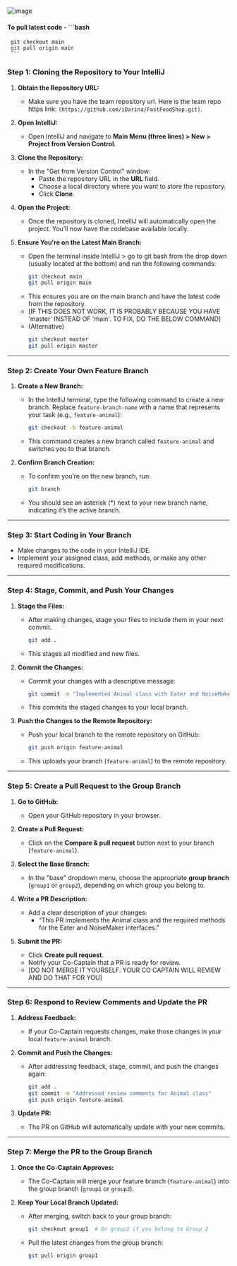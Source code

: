 ![image](https://github.com/user-attachments/assets/8a11a036-7e94-4253-9e41-7f60ec59953f)


#### To pull latest code - ```bash
     git checkout main
     git pull origin main
     ```


### **Step 1: Cloning the Repository to Your IntelliJ**
1. **Obtain the Repository URL:**
   - Make sure you have the team repository url. Here is the team repo https link: `(https://github.com/iDarina/FastFoodShop.git)`.

2. **Open IntelliJ:**
   - Open IntelliJ and navigate to **Main Menu (three lines) > New > Project from Version Control**.

3. **Clone the Repository:**
   - In the "Get from Version Control" window:
     - Paste the repository URL in the **URL** field.
     - Choose a local directory where you want to store the repository.
     - Click **Clone**.

4. **Open the Project:**
   - Once the repository is cloned, IntelliJ will automatically open the project. You’ll now have the codebase available locally.

5. **Ensure You're on the Latest Main Branch:**
   - Open the terminal inside IntelliJ > go to git bash from the drop down (usually located at the bottom) and run the following commands:
     ```bash
     git checkout main
     git pull origin main
     ```
   - This ensures you are on the main branch and have the latest code from the repository.
   - [IF THIS DOES NOT WORK, IT IS PROBABLY BECAUSE YOU HAVE 'master' INSTEAD OF 'main'. TO FIX, DO THE BELOW COMMAND]
   - (Alternative)
       ```bash
     git checkout master
     git pull origin master
     ```

---

### **Step 2: Create Your Own Feature Branch**
1. **Create a New Branch:**
   - In the IntelliJ terminal, type the following command to create a new branch. Replace `feature-branch-name` with a name that represents your task (e.g., `feature-animal`):
     ```bash
     git checkout -b feature-animal
     ```
   - This command creates a new branch called `feature-animal` and switches you to that branch.

2. **Confirm Branch Creation:**
   - To confirm you’re on the new branch, run:
     ```bash
     git branch
     ```
   - You should see an asterisk (*) next to your new branch name, indicating it’s the active branch.

---

### **Step 3: Start Coding in Your Branch**
- Make changes to the code in your IntelliJ IDE.
- Implement your assigned class, add methods, or make any other required modifications.

---

### **Step 4: Stage, Commit, and Push Your Changes**
1. **Stage the Files:**
   - After making changes, stage your files to include them in your next commit.
     ```bash
     git add .
     ```
   - This stages all modified and new files.

2. **Commit the Changes:**
   - Commit your changes with a descriptive message:
     ```bash
     git commit -m "Implemented Animal class with Eater and NoiseMaker interfaces"
     ```
   - This commits the staged changes to your local branch.

3. **Push the Changes to the Remote Repository:**
   - Push your local branch to the remote repository on GitHub:
     ```bash
     git push origin feature-animal
     ```
   - This uploads your branch (`feature-animal`) to the remote repository.

---

### **Step 5: Create a Pull Request to the Group Branch**
1. **Go to GitHub:**
   - Open your GitHub repository in your browser.

2. **Create a Pull Request:**
   - Click on the **Compare & pull request** button next to your branch (`feature-animal`).
   
3. **Select the Base Branch:**
   - In the "base" dropdown menu, choose the appropriate **group branch** (`group1` or `group2`), depending on which group you belong to.
   
4. **Write a PR Description:**
   - Add a clear description of your changes:
     - “This PR implements the Animal class and the required methods for the Eater and NoiseMaker interfaces.”

5. **Submit the PR:**
   - Click **Create pull request**.
   - Notify your Co-Captain that a PR is ready for review.
   - [DO NOT MERGE IT YOURSELF. YOUR CO CAPTAIN WILL REVIEW AND DO THAT FOR YOU]

---

### **Step 6: Respond to Review Comments and Update the PR**
1. **Address Feedback:**
   - If your Co-Captain requests changes, make those changes in your local `feature-animal` branch.
   
2. **Commit and Push the Changes:**
   - After addressing feedback, stage, commit, and push the changes again:
     ```bash
     git add .
     git commit -m "Addressed review comments for Animal class"
     git push origin feature-animal
     ```
   
3. **Update PR:**
   - The PR on GitHub will automatically update with your new commits.

---

### **Step 7: Merge the PR to the Group Branch**
1. **Once the Co-Captain Approves:**
   - The Co-Captain will merge your feature branch (`feature-animal`) into the group branch (`group1` or `group2`).

2. **Keep Your Local Branch Updated:**
   - After merging, switch back to your group branch:
     ```bash
     git checkout group1  # Or group2 if you belong to Group 2
     ```
   - Pull the latest changes from the group branch:
     ```bash
     git pull origin group1
     ```
